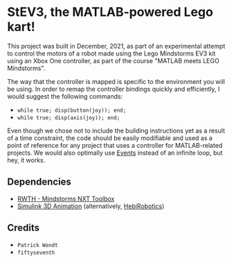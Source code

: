 # StEV3, the MATLAB-powered Lego kart!

This project was built in December, 2021, as part of an
experimental attempt to control the motors of a robot made
using the Lego Mindstorms EV3 kit using an Xbox One controller, as
part of the course "MATLAB meets LEGO Mindstorms".

The way that the controller is mapped is specific to the environment
you will be using. In order to remap the controller bindings quickly
and efficiently, I would suggest the following commands:

- `while true; disp(button(joy)); end;`
- `while true; disp(axis(joy)); end;`

Even though we chose not to include the building instructions yet
as a result of a time constraint, the code should be easily
modifiable and used as a point of reference for any project that
uses a controller for MATLAB-related projects. We would also
optimally use [Events](https://de.mathworks.com/help/matlab/events-sending-and-responding-to-messages.html)
instead of an infinite loop, but hey, it works.

## Dependencies

- [RWTH - Mindstorms NXT Toolbox](https://www.mathworks.com/matlabcentral/fileexchange/18646-rwth-mindstorms-nxt-toolbox)
- [Simulink 3D Animation](https://www.mathworks.com/products/3d-animation.html) (alternatively, [HebiRobotics](https://www.mathworks.com/matlabcentral/fileexchange/61276-hebirobotics-hebijoystick))

## Credits

- `Patrick Wendt`
- `fiftyseventh`
